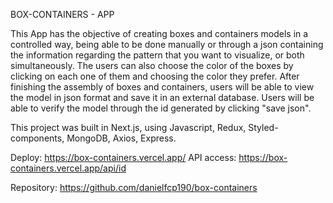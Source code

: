 BOX-CONTAINERS - APP

This App has the objective of creating boxes and containers models in a controlled way, being able to be done manually or through a json containing the information regarding the pattern that you want to visualize, or both simultaneously. The users can also choose the color of the boxes by clicking on each one of them and choosing the color they prefer.
After finishing the assembly of boxes and containers, users will be able to view the model in json format and save it in an external database.
Users will be able to verify the model through the id generated by clicking "save json".

This project was built in Next.js, using Javascript, Redux, Styled-components, MongoDB, Axios, Express.

Deploy: https://box-containers.vercel.app/
API access: https://box-containers.vercel.app/api/id

Repository: https://github.com/danielfcp190/box-containers
